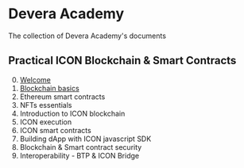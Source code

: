 # Devera Academy
The collection of Devera Academy's documents

## Practical ICON Blockchain & Smart Contracts

0. [Welcome](https://docs.google.com/presentation/d/1wNIA3e1-EozEGo74EFN7x2vMjsNNVmBLDIr3XDghajE)
1. [Blockchain basics](https://docs.google.com/presentation/d/1QDU2wic8TpyoK9pkJlHheZosWyy-Et-AaHQ511NIMDg)
2. Ethereum smart contracts
3. NFTs essentials
4. Introduction to ICON blockchain
5. ICON execution
6. ICON smart contracts
7. Building dApp with ICON javascript SDK
8. Blockchain & Smart contract security
9. Interoperability -  BTP & ICON Bridge